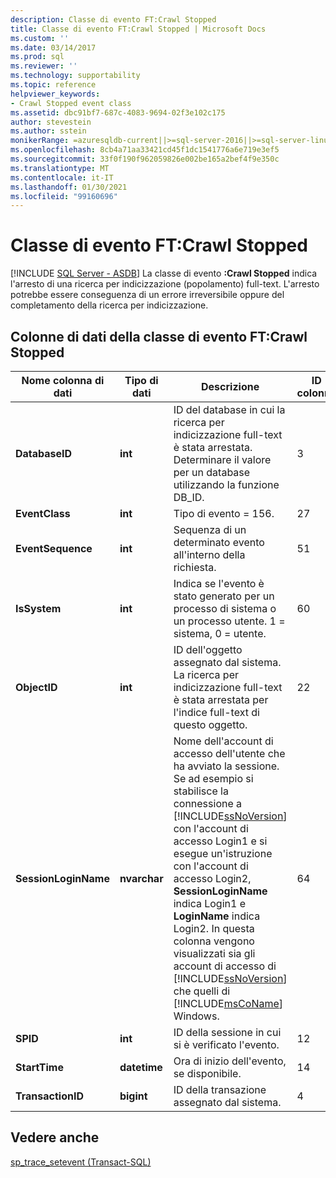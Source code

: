 ```yaml
---
description: Classe di evento FT:Crawl Stopped
title: Classe di evento FT:Crawl Stopped | Microsoft Docs
ms.custom: ''
ms.date: 03/14/2017
ms.prod: sql
ms.reviewer: ''
ms.technology: supportability
ms.topic: reference
helpviewer_keywords:
- Crawl Stopped event class
ms.assetid: dbc91bf7-687c-4083-9694-02f3e102c175
author: stevestein
ms.author: sstein
monikerRange: =azuresqldb-current||>=sql-server-2016||>=sql-server-linux-2017||=azuresqldb-mi-current
ms.openlocfilehash: 8cb4a71aa33421cd45f1dc1541776a6e719e3ef5
ms.sourcegitcommit: 33f0f190f962059826e002be165a2bef4f9e350c
ms.translationtype: MT
ms.contentlocale: it-IT
ms.lasthandoff: 01/30/2021
ms.locfileid: "99160696"
---
```

# <a name="ftcrawl-stopped-event-class"></a>Classe di evento FT:Crawl Stopped
[!INCLUDE [SQL Server - ASDB](../../includes/applies-to-version/sql-asdb.md)]
   La classe di evento **:Crawl Stopped** indica l'arresto di una ricerca per indicizzazione (popolamento) full-text. L'arresto potrebbe essere conseguenza di un errore irreversibile oppure del completamento della ricerca per indicizzazione.  
  
## <a name="ftcrawl-stopped-event-class-data-columns"></a>Colonne di dati della classe di evento FT:Crawl Stopped  
  
|Nome colonna di dati|Tipo di dati|Descrizione|ID colonna|Filtrabile|  
|----------------------|---------------|-----------------|---------------|----------------|  
|**DatabaseID**|**int**|ID del database in cui la ricerca per indicizzazione full-text è stata arrestata. Determinare il valore per un database utilizzando la funzione DB_ID.|3|Sì|  
|**EventClass**|**int**|Tipo di evento = 156.|27|No|  
|**EventSequence**|**int**|Sequenza di un determinato evento all'interno della richiesta.|51|No|  
|**IsSystem**|**int**|Indica se l'evento è stato generato per un processo di sistema o un processo utente. 1 = sistema, 0 = utente.|60|Sì|  
|**ObjectID**|**int**|ID dell'oggetto assegnato dal sistema. La ricerca per indicizzazione full-text è stata arrestata per l'indice full-text di questo oggetto.|22|Sì|  
|**SessionLoginName**|**nvarchar**|Nome dell'account di accesso dell'utente che ha avviato la sessione. Se ad esempio si stabilisce la connessione a [!INCLUDE[ssNoVersion](../../includes/ssnoversion-md.md)] con l'account di accesso Login1 e si esegue un'istruzione con l'account di accesso Login2, **SessionLoginName** indica Login1 e **LoginName** indica Login2. In questa colonna vengono visualizzati sia gli account di accesso di [!INCLUDE[ssNoVersion](../../includes/ssnoversion-md.md)] che quelli di [!INCLUDE[msCoName](../../includes/msconame-md.md)] Windows.|64|Sì|  
|**SPID**|**int**|ID della sessione in cui si è verificato l'evento.|12|Sì|  
|**StartTime**|**datetime**|Ora di inizio dell'evento, se disponibile.|14|Sì|  
|**TransactionID**|**bigint**|ID della transazione assegnato dal sistema.|4|Sì|  
  
## <a name="see-also"></a>Vedere anche  
 [sp_trace_setevent &#40;Transact-SQL&#41;](../../relational-databases/system-stored-procedures/sp-trace-setevent-transact-sql.md)  
  
  
